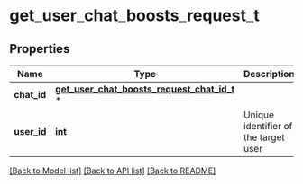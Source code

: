 # get_user_chat_boosts_request_t

## Properties
Name | Type | Description | Notes
------------ | ------------- | ------------- | -------------
**chat_id** | [**get_user_chat_boosts_request_chat_id_t**](get_user_chat_boosts_request_chat_id.md) \* |  | 
**user_id** | **int** | Unique identifier of the target user | 

[[Back to Model list]](../README.md#documentation-for-models) [[Back to API list]](../README.md#documentation-for-api-endpoints) [[Back to README]](../README.md)


